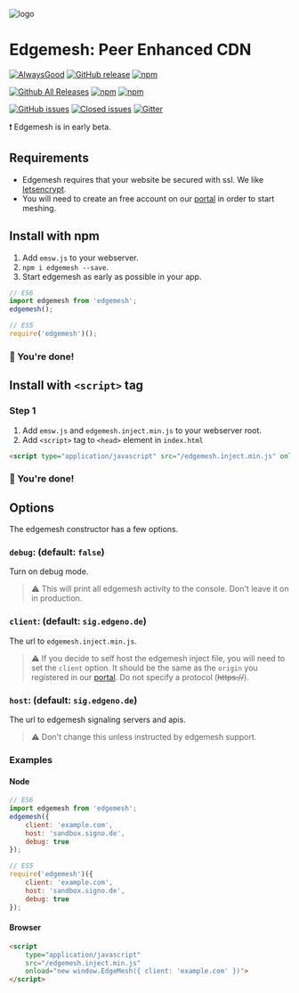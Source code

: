 ![logo](https://avatars2.githubusercontent.com/u/20493267?v=3&s=200)

# Edgemesh: Peer Enhanced CDN

[![AlwaysGood](https://img.shields.io/badge/build-passing-green.svg)](https://github.com/edgemesh/edgemesh/tags)
[![GitHub release](https://img.shields.io/github/release/edgemesh/edgemesh.svg?maxAge=2592000)](https://github.com/edgemesh/edgemesh)
[![npm](https://img.shields.io/npm/l/edgemesh.svg?maxAge=2592000)](https://www.npmjs.com/package/edgemesh)

[![Github All Releases](https://img.shields.io/github/downloads/edgemesh/edgemesh/total.svg?maxAge=2592000)]()
[![npm](https://img.shields.io/npm/dm/edgemesh.svg?maxAge=2592000)](https://www.npmjs.com/package/edgemesh)
[![npm](https://img.shields.io/npm/dt/edgemesh.svg?maxAge=2592000)](https://www.npmjs.com/package/edgemesh)

[![GitHub issues](https://img.shields.io/github/issues-raw/edgemesh/edgemesh.svg?maxAge=2592000)](https://github.com/edgemesh/edgemesh/issues)
[![Closed issues](https://img.shields.io/github/issues-closed-raw/edgemesh/edgemesh.svg?maxAge=2592000)](https://github.com/edgemesh/edgemesh/issues)
[![Gitter](https://img.shields.io/gitter/room/edgemesh/help.svg?maxAge=2592000)](https://gitter.im/edgemesh/help)

❗ Edgemesh is in early beta. 

## Requirements

- Edgemesh requires that your website be secured with ssl.  We like [letsencrypt](https://letsencrypt.org/).
- You will need to create an free account on our [portal](https://edgemesh.com) in order to start meshing.

## Install with npm

1. Add `emsw.js` to your webserver.
2. `npm i edgemesh --save`.
3. Start edgemesh as early as possible in your app.

```javascript
// ES6
import edgemesh from 'edgemesh';
edgemesh();

// ES5
require('edgemesh')();
```

### 🍺 You're done!

## Install with `<script>` tag

### Step 1

1. Add `emsw.js` and `edgemesh.inject.min.js` to your webserver root.
2. Add `<script>` tag to `<head>` element in `index.html`

```html
<script type="application/javascript" src="/edgemesh.inject.min.js" onload="new window.EdgeMesh()" ></script>
```

### 🍺 You're done!

## Options

The edgemesh constructor has a few options.

### `debug`: (default: `false`) 
Turn on debug mode.

> ⚠  This will print all edgemesh activity to the console.  Don't leave it on in production.

### `client`: (default: `sig.edgeno.de`)
The url to `edgemesh.inject.min.js`.

> ⚠  If you decide to self host the edgemesh inject file, you will need to set the `client` option.  It should be the same as the `origin` you registered in our [portal](https://edgemesh.com). Do not specify a protocol (~~https://~~).

### `host`: (default: `sig.edgeno.de`)
The url to edgemesh signaling servers and apis.

> ⚠  Don't change this unless instructed by edgemesh support.

### Examples

#### Node

```javascript
// ES6
import edgemesh from 'edgemesh';
edgemesh({
    client: 'example.com',
    host: 'sandbox.signo.de',
    debug: true
});

// ES5
require('edgemesh')({
    client: 'example.com',
    host: 'sandbox.signo.de',
    debug: true
});
```

#### Browser

```html
<script 
    type="application/javascript" 
    src="/edgemesh.inject.min.js" 
    onload="new window.EdgeMesh({ client: 'example.com' })">
</script>
```